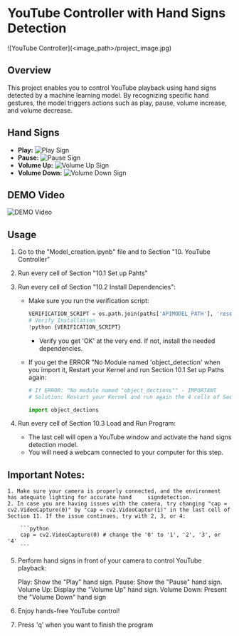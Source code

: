 # YouTube Controller with Hand Signs Detection

![YouTube Controller](<image_path>/project_image.jpg)

## Overview

This project enables you to control YouTube playback using hand signs detected by a machine learning model. By recognizing specific hand gestures, the model triggers actions such as play, pause, volume increase, and volume decrease.

## Hand Signs

- **Play:** ![Play Sign]("C:\Users\joaqu\jupyter\YouTubeVideoController\ytcontroller\demo_signs\play.png")
- **Pause:** ![Pause Sign]("C:\Users\joaqu\jupyter\YouTubeVideoController\ytcontroller\demo_signs\pause.png")
- **Volume Up:** ![Volume Up Sign]("C:\Users\joaqu\jupyter\YouTubeVideoController\ytcontroller\demo_signs\up.png")
- **Volume Down:** ![Volume Down Sign]("C:\Users\joaqu\jupyter\YouTubeVideoController\ytcontroller\demo_signs\down.png")

## DEMO Video
![DEMO Video](https://www.youtube.com/watch?v=cby-C9cJ6YI&t=2s&ab_channel=joaquinestevez)

## Usage
1. Go to the "Model_creation.ipynb" file and to Section "10. YouTube Controller"

2. Run every cell of Section "10.1 Set up Pahts"

3. Run every cell of Section "10.2 Install Dependencies":

    - Make sure you run the verification script:
        ```python
        VERIFICATION_SCRIPT = os.path.join(paths['APIMODEL_PATH'], 'research', 'object_detection', 'builders', 'model_builder_tf2_test.py')
        # Verify Installation
        !python {VERIFICATION_SCRIPT}
        ```
        - Verify you get 'OK' at the very end. If not, install the needed dependencies.

    - If you get the ERROR "No Module named 'object_detection' when you import it, Restart your Kernel and run Section 10.1 Set up Paths again:
        ```python
        # If ERROR: "No module named "object_dections"" - IMPORTANT
        # Solution: Restart your Kernel and run again the 4 cells of Section 10.1
        ```
        ```python
        import object_dections
        ```

4. Run every cell of Section 10.3 Load and Run Program:

    - The last cell will open a YouTube window and activate the hand signs detection model.
    - You will need a webcam connected to your computer for this step.

## Important Notes:

    1. Make sure your camera is properly connected, and the environment has adequate lighting for accurate hand     signdetection.
    2. In case you are having issues with the camera, try changing "cap = cv2.VideoCapture(0)" by "cap = cv2.VideoCaptur(1)" in the last cell of Section 11. If the issue continues, try with 2, 3, or 4:

        ```python
        cap = cv2.VideoCapture(0) # change the '0' to '1', '2', '3', or '4'
        ```

5. Perform hand signs in front of your camera to control YouTube playback:

    Play: Show the "Play" hand sign.
    Pause: Show the "Pause" hand sign.
    Volume Up: Display the "Volume Up" hand sign.
    Volume Down: Present the "Volume Down" hand sign

4. Enjoy hands-free YouTube control!

5. Press 'q' when you want to finish the program
